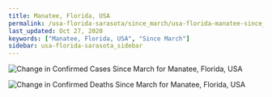 ```yaml
---
title: Manatee, Florida, USA
permalink: /usa-florida-sarasota/since_march/usa-florida-manatee-since_march.html
last_updated: Oct 27, 2020
keywords: ["Manatee, Florida, USA", "Since March"]
sidebar: usa-florida-sarasota_sidebar
---
```


![Change in Confirmed Cases Since March for Manatee, Florida, USA](/covid_tracker/images/graphs/usa-florida-manatee-delta_confirmed-since_march_graph.png)

![Change in Confirmed Deaths Since March for Manatee, Florida, USA](/covid_tracker/images/graphs/usa-florida-manatee-delta_deaths-since_march_graph.png)

